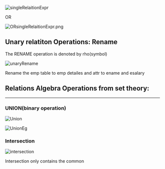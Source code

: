 ![singleRelaitionExpr](./img/singleRelaitionExpr.png)

OR

![ORsingleRelaitionExpr.png](./img/ORsingleRelaitionExpr.png)	

## Unary relatiton Operations: Rename

The RENAME operation is denoted by rho(symbol)

![unaryRename](./img/unaryRename.png)


Rename the emp  table to emp detailes and attr to ename and esalary

## Relations Algebra Operations from set theory: 
---
### UNION(binary operation)
![Union](./img/Union.png)

![UnionEg](./img/UnionEg.png)

### Intersection

![intersection](./img/intersection.png)

Intersection only contains the common 






